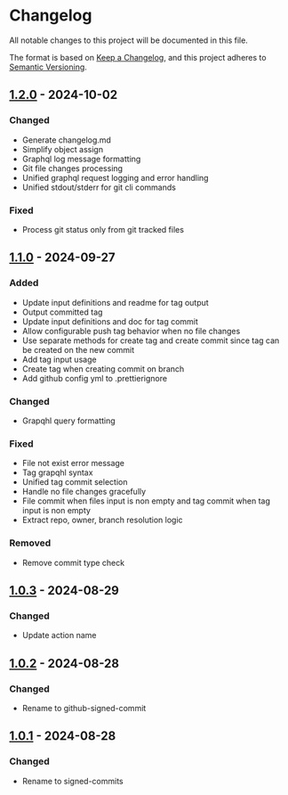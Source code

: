 # Changelog

All notable changes to this project will be documented in this file.

The format is based on [Keep a Changelog](https://keepachangelog.com/en/1.0.0/),
and this project adheres to [Semantic Versioning](https://semver.org/spec/v2.0.0.html).

## [1.2.0] - 2024-10-02

### Changed
- Generate changelog.md
- Simplify object assign
- Graphql log message formatting
- Git file changes processing
- Unified graphql request logging and error handling
- Unified stdout/stderr for git cli commands

### Fixed
- Process git status only from git tracked files

## [1.1.0] - 2024-09-27

### Added
- Update input definitions and readme for tag output
- Output committed tag
- Update input definitions and doc for tag commit
- Allow configurable push tag behavior when no file changes
- Use separate methods for create tag and create commit since tag can be created on the new commit
- Add tag input usage
- Create tag when creating commit on branch
- Add github config yml to .prettierignore

### Changed
- Grapqhl query formatting

### Fixed
- File not exist error message
- Tag grapqhl syntax
- Unified tag commit selection
- Handle no file changes gracefully
- File commit when files input is non empty and tag commit when tag input is non empty
- Extract repo, owner, branch resolution logic

### Removed
- Remove commit type check

## [1.0.3] - 2024-08-29

### Changed
- Update action name

## [1.0.2] - 2024-08-28

### Changed
- Rename to github-signed-commit

## [1.0.1] - 2024-08-28

### Changed
- Rename to signed-commits

[1.2.0]: https://github.com/ryancyq/github-signed-commit/compare/v1.1.0..v1.2.0
[1.1.0]: https://github.com/ryancyq/github-signed-commit/compare/v1.0.3..v1.1.0
[1.0.3]: https://github.com/ryancyq/github-signed-commit/compare/v1.0.2..v1.0.3
[1.0.2]: https://github.com/ryancyq/github-signed-commit/compare/v1.0.1..v1.0.2
[1.0.1]: https://github.com/ryancyq/github-signed-commit/compare/v1.0.0..v1.0.1

<!-- generated by git-cliff -->
